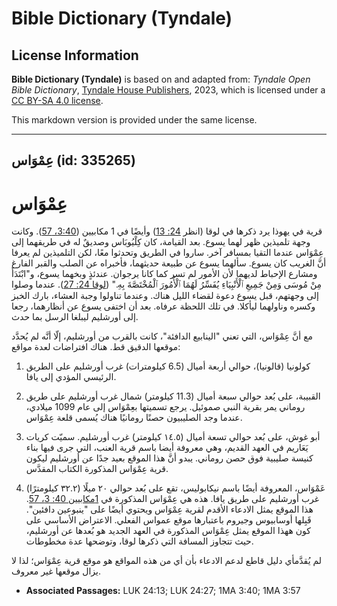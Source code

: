 # Bible Dictionary (Tyndale)

## License Information

**Bible Dictionary (Tyndale)** is based on and adapted from: _Tyndale Open Bible Dictionary_, [Tyndale House Publishers](https://tyndaleopenresources.com/), 2023, which is licensed under a [CC BY-SA 4.0 license](https://creativecommons.org/licenses/by-sa/4.0/legalcode.en).

This markdown version is provided under the same license.



--------------------------------

## عِمْوَاس (id: 335265)

عِمْوَاس
========

قرية في يهوذا يرد ذكرها في لوقا (انظر [24: 13](https://ref.ly/Luke24:13)) وأيضًا في 1 مكابيين ([3:40، 57](https://ref.ly/1Macc3:40,1Macc3:57)). وكانت وجهة تلميذين ظهر لهما يسوع. بعد القيامة، كان كِلْيُوبَاس وصديقٌ له في طريقهما إلى عِمْوَاس عندما التقيا بمسافر آخر. ساروا في الطريق وتحدثوا معًا، لكن التلميذين لم يعرفا أنَّ الغريب كان يسوع. سألهما يسوع عن طبيعة حديثهما، فأخبراه عن الصلب والقبر الفارغ ومشارع الإحباط لديهما لأن الأمور لم تسر كما كانا يرجوان. عندئذٍ وبخهما يسوع، و"ابْتَدَأَ مِنْ مُوسَى وَمِنْ جَمِيعِ ٱلْأَنْبِيَاءِ يُفَسِّرُ لَهُمَا ٱلْأُمُورَ ٱلْمُخْتَصَّةَ بِهِ." ([لوقا 24: 27](https://ref.ly/Luke24:27)). عندما وصلوا إلى وجهتهم، قبل يسوع دعوة لقضاء الليل هناك. وعندما تناولوا وجبة العشاء، بارك الخبز وكسره وناولهما ليأكلا. في تلك اللحظة عرفاه. بعد أن اختفى يسوع عن أنظارهما، رجعا إلى أورشليم ليبلغا الرسل بما حدث.

مع أنَّ عِمْوَاس، التي تعني "الينابيع الدافئة"، كانت بالقرب من أورشليم، إلّا أنَّه لم يُحدَّد موقعها الدقيق قط. هناك افتراضات لعدة مواقع:

1. كولونيا (قالونيا)، حوالي أربعة أميال (6\.5 كيلومترات) غرب أورشليم على الطريق الرئيسي المؤدي إلى يافا.

2. القبيبة، على بُعد حوالي سبعة أميال (11\.3 كيلومتر) شمال غرب أورشليم على طريق روماني يمر بقرية النبي صموئيل. يرجع تسميتها بعِمْوَاس إلى عام 1099 ميلادي، عندما وجد الصليبيون حصنًا رومانيًا هناك يُسمى قلعة عِمْوَاس.

3. أبو غوش، على بُعد حوالي تسعة أميال (١٤.٥ كيلومتر) غرب أورشليم. سميّت كريات يَعَاريم في العهد القديم، وهي معروفة أيضا باسم قرية العنب، التي جرى فيها بناء كنيسة صليبية فوق حصن روماني. يبدو أنَّ هذا الموقع بعيد جدًا عن أورشليم ليكون قرية عِمْوَاس المذكورة الكتاب المقدَّس.

4. عَمْوَاس، المعروفة أيضًا باسم نيكابوليس، تقع على بُعد حوالي ٢٠ ميلًا (٣٢.٢ كيلومترًا) غرب أورشليم على طريق يافا. هذه هي عِمْوَاس المذكورة في [1مكابيين 40: 3، 57](https://ref.ly/1Macc3:40,1Macc3:57). هذا الموقع يمثل الادعاء الأقدم لقرية عِمْوَاس ويحتوي أيضًا على "ينبوعين دافئين". قَبِلها أوسابيوس وجيروم باعتبارها موقع عمواس الفعلي. الاعتراض الأساسي على كون ههذا الموقع يمثل عِمْوَاس المذكورة في العهد الجديد هو بُعدها عن أورشليم، حيث تتجاوز المسافة التي ذكرها لوقا، وتوضحها عدة مخطوطات.

لم يُقدَّمأي دليل قاطع لدعم الادعاء بأن أي من هذه المواقع هو موقع قرية عِمْوَاس؛ لذا لا يزال موقعها غير معروف.

* **Associated Passages:** LUK 24:13; LUK 24:27; 1MA 3:40; 1MA 3:57

